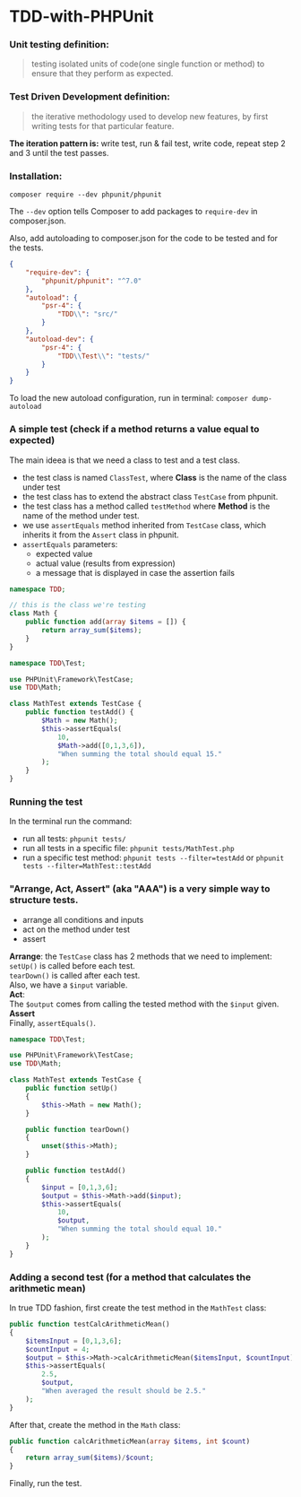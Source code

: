 # TDD-with-PHPUnit


### Unit testing definition:
>testing isolated units of code(one single function or method) to ensure that they perform as expected.

### Test Driven Development definition:
>the iterative methodology used to develop new features, by first writing tests for that particular feature.  

**The iteration pattern is:** write test, run & fail test, write code, repeat step 2 and 3 until the test passes.

### Installation:
    composer require --dev phpunit/phpunit
The `--dev` option tells Composer to add packages to `require-dev` in composer.json.  

Also, add autoloading to composer.json for the code to be tested and for the tests.
```json
{
    "require-dev": {
        "phpunit/phpunit": "^7.0"
    },
    "autoload": {
        "psr-4": {
            "TDD\\": "src/"
        }
    },
    "autoload-dev": {
        "psr-4": {
            "TDD\\Test\\": "tests/"
        }
    }
}
```
To load the new autoload configuration, run in terminal:
`composer dump-autoload`

### A simple test (check if a method returns a value equal to expected)
The main ideea is that we need a class to test and a test class.  
* the test class is named `ClassTest`, where **Class** is the name of the class under test
* the test class has to extend the abstract class `TestCase` from phpunit.
* the test class has a method called `testMethod` where **Method** is the name of the method under test.
* we use `assertEquals` method inherited from `TestCase` class, which inherits it from the `Assert` class in phpunit.
* `assertEquals` parameters:
  * expected value
  * actual value (results from expression)
  * a message that is displayed in case the assertion fails

```php
namespace TDD;

// this is the class we're testing
class Math {
    public function add(array $items = []) {
        return array_sum($items);
    }
}
```
```php
namespace TDD\Test;

use PHPUnit\Framework\TestCase;
use TDD\Math;

class MathTest extends TestCase {
    public function testAdd() {
        $Math = new Math();
        $this->assertEquals(
            10,
            $Math->add([0,1,3,6]),
            "When summing the total should equal 15."
        );
    }
}
```

### Running the test
In the terminal run the command:  
- run all tests: `phpunit tests/`
- run all tests in a specific file: `phpunit tests/MathTest.php`
- run a specific test method: `phpunit tests --filter=testAdd` or `phpunit tests --filter=MathTest::testAdd`

### "Arrange, Act, Assert" (aka "AAA") is a very simple way to structure tests.
 * arrange all conditions and inputs
 * act on the method under test
 * assert
 
**Arrange**: the `TestCase` class has 2 methods that we need to implement:  
`setUp()` is called before each test.  
`tearDown()` is called after each test.  
Also, we have a `$input` variable.  
**Act**:  
The `$output` comes from calling the tested method with the `$input` given.  
**Assert**  
Finally, `assertEquals()`.

```php
namespace TDD\Test;

use PHPUnit\Framework\TestCase;
use TDD\Math;

class MathTest extends TestCase {
    public function setUp()
    {
        $this->Math = new Math();
    }

    public function tearDown()
    {
        unset($this->Math);
    }

    public function testAdd()
    {
        $input = [0,1,3,6];
        $output = $this->Math->add($input);
        $this->assertEquals(
            10,
            $output,
            "When summing the total should equal 10."
        );
    }
}
```

### Adding a second test (for a method that calculates the arithmetic mean)
In true TDD fashion, first create the test method in the `MathTest` class:
```php
public function testCalcArithmeticMean()
{
    $itemsInput = [0,1,3,6];
    $countInput = 4;
    $output = $this->Math->calcArithmeticMean($itemsInput, $countInput);
    $this->assertEquals(
        2.5,
        $output,
        "When averaged the result should be 2.5."
    );
}
```
After that, create the method in the `Math` class:
```php
public function calcArithmeticMean(array $items, int $count)
{
    return array_sum($items)/$count;
}
```
Finally, run the test.  
